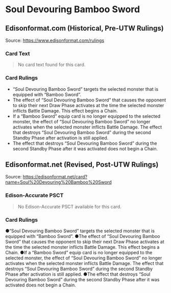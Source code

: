 # Soul Devouring Bamboo Sword

## Edisonformat.com (Historical, Pre-UTW Rulings)

Source: https://www.edisonformat.com/rulings

### Card Text

> No card text found for this card.

### Card Rulings

*   “Soul Devouring Bamboo Sword” targets the selected monster that is equipped with “Bamboo Sword”.
*   The effect of “Soul Devouring Bamboo Sword” that causes the opponent to skip their next Draw Phase activates at the time the selected monster inflicts Battle Damage. This effect begins a Chain.
*   If a “Bamboo Sword” equip card is no longer equipped to the selected monster, the effect of “Soul Devouring Bamboo Sword” no longer activates when the selected monster inflicts Battle Damage. The effect that destroys “Soul Devouring Bamboo Sword” during the second Standby Phase after activation is still applied.
*   The effect that destroys “Soul Devouring Bamboo Sword” during the second Standby Phase after it was activated does not begin a Chain.

## Edisonformat.net (Revised, Post-UTW Rulings)

Source: https://edisonformat.net/card?name=Soul%20Devouring%20Bamboo%20Sword

### Edison-Accurate PSCT

> No Edison-Accurate PSCT available for this card.

### Card Rulings

●“Soul Devouring Bamboo Sword” targets the selected monster that is equipped with “Bamboo Sword”.
●The effect of “Soul Devouring Bamboo Sword” that causes the opponent to skip their next Draw Phase activates at the time the selected monster inflicts Battle Damage. This effect begins a Chain.
●If a “Bamboo Sword” equip card is no longer equipped to the selected monster, the effect of “Soul Devouring Bamboo Sword” no longer activates when the selected monster inflicts Battle Damage. The effect that destroys “Soul Devouring Bamboo Sword” during the second Standby Phase after activation is still applied.
●The effect that destroys “Soul Devouring Bamboo Sword” during the second Standby Phase after it was activated does not begin a Chain.
            